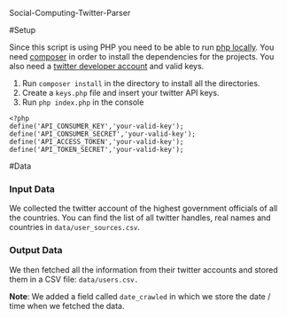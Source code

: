 Social-Computing-Twitter-Parser

#Setup

Since this script is using PHP you need to be able to run [php locally](http://php.net/manual/en/install.php).
You need [composer](https://getcomposer.org/doc/00-intro.md) in order to install the dependencies for the projects. 
You also need a [twitter developer account](https://dev.twitter.com/) and valid keys.

1. Run `composer install` in the directory to install all the directories.
2. Create a `keys.php` file and insert your twitter API keys.
3. Run `php index.php` in the console


````
<?php
define('API_CONSUMER_KEY','your-valid-key');
define('API_CONSUMER_SECRET','your-valid-key');
define('API_ACCESS_TOKEN','your-valid-key');
define('API_TOKEN_SECRET','your-valid-key');
````

#Data

### Input Data

We collected the twitter account of the highest government officials of all the countries.
You can find the list of all twitter handles, real names and countries in `data/user_sources.csv`.

### Output Data

We then fetched all the information from their twitter accounts and stored them in a CSV file: `data/users.csv.`

**Note**: We added a field called `date_crawled` in which we store the date / time when we fetched the data.  
